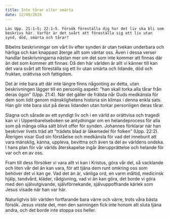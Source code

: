 ```yaml
---
title: Inte tårar eller smärta
date: 12/09/2019
---
```


`Läs Upp. 21:1–5; 22:1–5. Försök föreställa dig hur det liv ska bli som beskrivs här. Varför är det svårt att föreställa sig ett liv utan synd, död, smärta och tårar?`

Bibelns beskrivningar om vårt liv efter synden är utan tvekan underbara och härliga och kan knappast återge allt som väntar oss. Även i dessa verser handlar beskrivningarna nästan mer om det som inte kommer att finnas där än det som kommer att finnas. Då den här världen är allt vi känner till kan det vara svårt att föreställa sig ett liv utan smärta och lidande, död och fruktan, orättvisa och fattigdom.

Det är inte bara att där inte längre finns någonting av detta, utan beskrivningen lägger till en personlig aspekt: ”han skall torka alla tårar från deras ögon” (Upp. 21:4). När det gäller de frälsta når Guds medkänsla för dem som lidit genom mänsklighetens historia sin klimax i denna enkla sats. Han gör inte bara slut på deras lidanden utan torkar personligen deras tårar.

Slagna och sårade av ett syndigt liv och i en värld av orättvisa och tragedi kan vi i Uppenbarelseboken se antydningar om en helandeprocess för alla som på många olika sätt blivit offer för synden. Johannes förklarar när han beskriver livets träd att ”trädets blad är läkemedel för folken” (Upp. 22:2). Återigen visar Gud sin förståelse och medkänsla för vad det inneburit att vara mänsklig, känna, uppleva, bevittna och även ta del av världens ondska. I hans plan för vår världs återskapelse ingår återupprättelse och helande för var och en av oss.

Fram till dess försöker vi vara allt vi kan i Kristus, göra vår del, så vacklande och liten vår del än kan vara, för att tjäna dem runt omkring oss som behöver det vi kan ge. Vad det än är, vänliga ord, en varm måltid, medicinsk hjälp, tandvård, kläder, rådgivning, vad vi än kan göra, det borde vi göra med den självutgivande, självförnekande, självuppoffrande kärlek som Jesus visade när han var här.

Naturligtvis blir världen fortfarande bara värre och värre, trots våra bästa försök. Jesus visste det, men den sanningen fick inte honom att sluta tjäna andra, och det borde inte stoppa oss heller.